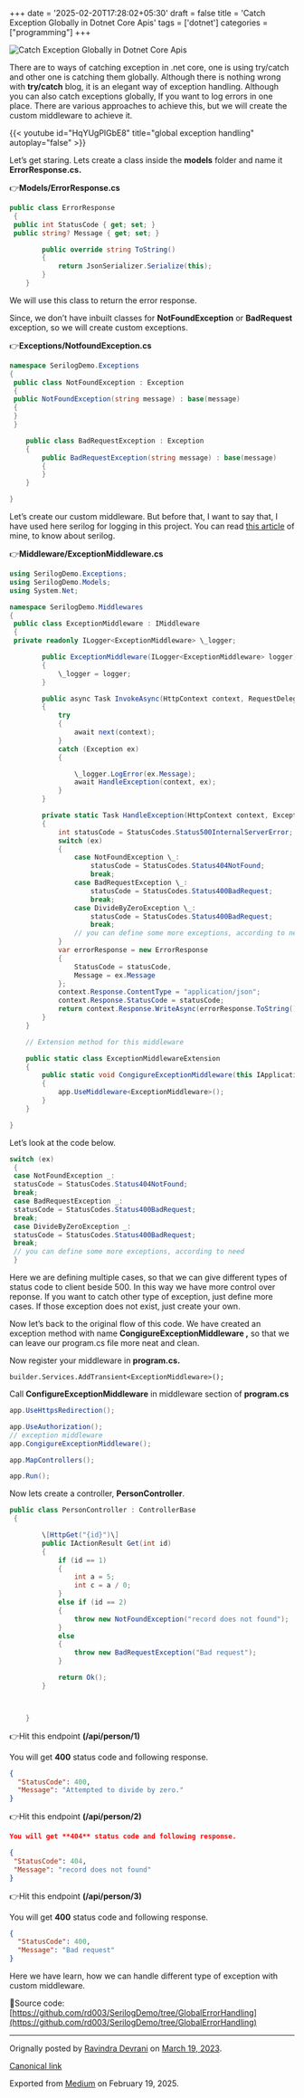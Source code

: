+++
date = '2025-02-20T17:28:02+05:30'
draft = false
title = 'Catch Exception Globally in Dotnet Core Apis'
tags = ['dotnet']
categories = ["programming"]
+++

![Catch Exception Globally in Dotnet Core Apis](https://cdn-images-1.medium.com/max/800/1*Hj2IaFBmE4fJrBN_MZ0q3Q.png)

There are to ways of catching exception in .net core, one is using try/catch and other one is catching them globally. Although there is nothing wrong with **try/catch** blog, it is an elegant way of exception handling. Although you can also catch exceptions globally, If you want to log errors in one place. There are various approaches to achieve this, but we will create the custom middleware to achieve it.

{{< youtube id="HqYUgPlGbE8" title="global exception handling" autoplay="false" >}}

Let’s get staring. Lets create a class inside the **models** folder and name it **ErrorResponse.cs.**

👉**Models/ErrorResponse.cs**

```cs
public class ErrorResponse
 {
 public int StatusCode { get; set; }
 public string? Message { get; set; }

        public override string ToString()
        {
            return JsonSerializer.Serialize(this);
        }
    }
```

We will use this class to return the error response.

Since, we don’t have inbuilt classes for **NotFoundException** or **BadRequest** exception, so we will create custom exceptions.

👉**Exceptions/NotfoundException.cs**

```cs
namespace SerilogDemo.Exceptions
{
 public class NotFoundException : Exception
 {
 public NotFoundException(string message) : base(message)
 {
 }
 }

    public class BadRequestException : Exception
    {
        public BadRequestException(string message) : base(message)
        {
        }
    }

}

```

Let’s create our custom middleware. But before that, I want to say that, I have used here serilog for logging in this project. You can read [this article](https://medium.com/@ravindradevrani/serilog-in-net-6-and-7-a18cdedf21b8) of mine, to know about serilog.

👉**Middleware/ExceptionMiddleware.cs**

```cs
using SerilogDemo.Exceptions;
using SerilogDemo.Models;
using System.Net;

namespace SerilogDemo.Middlewares
{
 public class ExceptionMiddleware : IMiddleware
 {
 private readonly ILogger<ExceptionMiddleware> \_logger;

        public ExceptionMiddleware(ILogger<ExceptionMiddleware> logger)
        {
            \_logger = logger;
        }

        public async Task InvokeAsync(HttpContext context, RequestDelegate next)
        {
            try
            {
                await next(context);
            }
            catch (Exception ex)
            {

                \_logger.LogError(ex.Message);
                await HandleException(context, ex);
            }
        }

        private static Task HandleException(HttpContext context, Exception ex)
        {
            int statusCode = StatusCodes.Status500InternalServerError;
            switch (ex)
            {
                case NotFoundException \_:
                    statusCode = StatusCodes.Status404NotFound;
                    break;
                case BadRequestException \_:
                    statusCode = StatusCodes.Status400BadRequest;
                    break;
                case DivideByZeroException \_:
                    statusCode = StatusCodes.Status400BadRequest;
                    break;
                // you can define some more exceptions, according to need
            }
            var errorResponse = new ErrorResponse
            {
                StatusCode = statusCode,
                Message = ex.Message
            };
            context.Response.ContentType = "application/json";
            context.Response.StatusCode = statusCode;
            return context.Response.WriteAsync(errorResponse.ToString());
        }
    }

    // Extension method for this middleware

    public static class ExceptionMiddlewareExtension
    {
        public static void CongigureExceptionMiddleware(this IApplicationBuilder app)
        {
            app.UseMiddleware<ExceptionMiddleware>();
        }
    }

}
```

Let’s look at the code below.

```cs
switch (ex)
 {
 case NotFoundException _:
 statusCode = StatusCodes.Status404NotFound;
 break;
 case BadRequestException _:
 statusCode = StatusCodes.Status400BadRequest;
 break;
 case DivideByZeroException _:
 statusCode = StatusCodes.Status400BadRequest;
 break;
 // you can define some more exceptions, according to need
 }

```

Here we are defining multiple cases, so that we can give different types of status code to client beside 500. In this way we have more control over reponse. If you want to catch other type of exception, just define more cases. If those exception does not exist, just create your own.

Now let’s back to the original flow of this code. We have created an exception method with name **CongigureExceptionMiddleware ,** so that we can leave our program.cs file more neat and clean.

Now register your middleware in **program.cs.**

`builder.Services.AddTransient<ExceptionMiddleware>();`

Call **ConfigureExceptionMiddleware** in middleware section of **program.cs**

```cs
app.UseHttpsRedirection();

app.UseAuthorization();
// exception middleware
app.CongigureExceptionMiddleware();

app.MapControllers();

app.Run();
```

Now lets create a controller, **PersonController**.

```cs
public class PersonController : ControllerBase
 {

        \[HttpGet("{id}")\]
        public IActionResult Get(int id)
        {
            if (id == 1)
            {
                int a = 5;
                int c = a / 0;
            }
            else if (id == 2)
            {
                throw new NotFoundException("record does not found");
            }
            else
            {
                throw new BadRequestException("Bad request");
            }

            return Ok();
        }



    }
```

👉Hit this endpoint **(/api/person/1)**

You will get **400** status code and following response.

```json
{
  "StatusCode": 400,
  "Message": "Attempted to divide by zero."
}
```

👉Hit this endpoint **(/api/person/2)**

```json
You will get **404** status code and following response.

{
 "StatusCode": 404,
 "Message": "record does not found"
}
```

👉Hit this endpoint **(/api/person/3)**

You will get **400** status code and following response.

```json
{
  "StatusCode": 400,
  "Message": "Bad request"
}
```

Here we have learn, how we can handle different type of exception with custom middleware.

📎Source code: [https://github.com/rd003/SerilogDemo/tree/GlobalErrorHandling](https://github.com/rd003/SerilogDemo/tree/GlobalErrorHandling)

---

Orignally posted by [Ravindra Devrani](https://medium.com/@ravindradevrani) on [March 19, 2023](https://medium.com/p/a37565a5e66c).

[Canonical link](https://medium.com/@ravindradevrani/catch-exceptions-globally-in-net-core-apis-a37565a5e66c)

Exported from [Medium](https://medium.com) on February 19, 2025.

